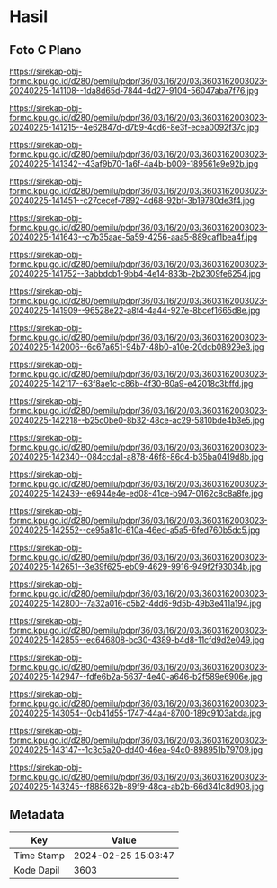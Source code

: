 # Hasil

## Foto C Plano

https://sirekap-obj-formc.kpu.go.id/d280/pemilu/pdpr/36/03/16/20/03/3603162003023-20240225-141108--1da8d65d-7844-4d27-9104-56047aba7f76.jpg

https://sirekap-obj-formc.kpu.go.id/d280/pemilu/pdpr/36/03/16/20/03/3603162003023-20240225-141215--4e62847d-d7b9-4cd6-8e3f-ecea0092f37c.jpg

https://sirekap-obj-formc.kpu.go.id/d280/pemilu/pdpr/36/03/16/20/03/3603162003023-20240225-141342--43af9b70-1a6f-4a4b-b009-189561e9e92b.jpg

https://sirekap-obj-formc.kpu.go.id/d280/pemilu/pdpr/36/03/16/20/03/3603162003023-20240225-141451--c27cecef-7892-4d68-92bf-3b19780de3f4.jpg

https://sirekap-obj-formc.kpu.go.id/d280/pemilu/pdpr/36/03/16/20/03/3603162003023-20240225-141643--c7b35aae-5a59-4256-aaa5-889caf1bea4f.jpg

https://sirekap-obj-formc.kpu.go.id/d280/pemilu/pdpr/36/03/16/20/03/3603162003023-20240225-141752--3abbdcb1-9bb4-4e14-833b-2b2309fe6254.jpg

https://sirekap-obj-formc.kpu.go.id/d280/pemilu/pdpr/36/03/16/20/03/3603162003023-20240225-141909--96528e22-a8f4-4a44-927e-8bcef1665d8e.jpg

https://sirekap-obj-formc.kpu.go.id/d280/pemilu/pdpr/36/03/16/20/03/3603162003023-20240225-142006--6c67a651-94b7-48b0-a10e-20dcb08929e3.jpg

https://sirekap-obj-formc.kpu.go.id/d280/pemilu/pdpr/36/03/16/20/03/3603162003023-20240225-142117--63f8ae1c-c86b-4f30-80a9-e42018c3bffd.jpg

https://sirekap-obj-formc.kpu.go.id/d280/pemilu/pdpr/36/03/16/20/03/3603162003023-20240225-142218--b25c0be0-8b32-48ce-ac29-5810bde4b3e5.jpg

https://sirekap-obj-formc.kpu.go.id/d280/pemilu/pdpr/36/03/16/20/03/3603162003023-20240225-142340--084ccda1-a878-46f8-86c4-b35ba0419d8b.jpg

https://sirekap-obj-formc.kpu.go.id/d280/pemilu/pdpr/36/03/16/20/03/3603162003023-20240225-142439--e6944e4e-ed08-41ce-b947-0162c8c8a8fe.jpg

https://sirekap-obj-formc.kpu.go.id/d280/pemilu/pdpr/36/03/16/20/03/3603162003023-20240225-142552--ce95a81d-610a-46ed-a5a5-6fed760b5dc5.jpg

https://sirekap-obj-formc.kpu.go.id/d280/pemilu/pdpr/36/03/16/20/03/3603162003023-20240225-142651--3e39f625-eb09-4629-9916-949f2f93034b.jpg

https://sirekap-obj-formc.kpu.go.id/d280/pemilu/pdpr/36/03/16/20/03/3603162003023-20240225-142800--7a32a016-d5b2-4dd6-9d5b-49b3e411a194.jpg

https://sirekap-obj-formc.kpu.go.id/d280/pemilu/pdpr/36/03/16/20/03/3603162003023-20240225-142855--ec646808-bc30-4389-b4d8-11cfd9d2e049.jpg

https://sirekap-obj-formc.kpu.go.id/d280/pemilu/pdpr/36/03/16/20/03/3603162003023-20240225-142947--fdfe6b2a-5637-4e40-a646-b2f589e6906e.jpg

https://sirekap-obj-formc.kpu.go.id/d280/pemilu/pdpr/36/03/16/20/03/3603162003023-20240225-143054--0cb41d55-1747-44a4-8700-189c9103abda.jpg

https://sirekap-obj-formc.kpu.go.id/d280/pemilu/pdpr/36/03/16/20/03/3603162003023-20240225-143147--1c3c5a20-dd40-46ea-94c0-898951b79709.jpg

https://sirekap-obj-formc.kpu.go.id/d280/pemilu/pdpr/36/03/16/20/03/3603162003023-20240225-143245--f888632b-89f9-48ca-ab2b-66d341c8d908.jpg


## Metadata

| Key        | Value               |
| ---------- | ------------------- |
| Time Stamp | 2024-02-25 15:03:47 |
| Kode Dapil | 3603                |



